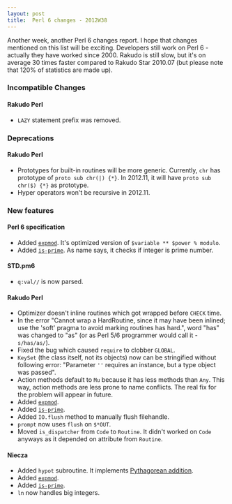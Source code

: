 ```yaml
---
layout: post
title:  Perl 6 changes - 2012W38
---
```

Another week, another Perl 6 changes report. I hope that changes
mentioned on this list will be exciting. Developers still work on
Perl 6 - actually they have worked since 2000. Rakudo is still slow,
but it's on average 30 times faster compared to Rakudo Star 2010.07
(but please note that 120% of statistics are made up).

### Incompatible Changes
#### Rakudo Perl
* `LAZY` statement prefix was removed.

### Deprecations
#### Rakudo Perl
* Prototypes for built-in routines will be more generic. Currently,
  `chr` has prototype of `proto sub chr(|) {*}`. In 2012.11, it will
  have `proto sub chr($) {*}` as prototype.
* Hyper operators won't be recursive in 2012.11.

### New features
#### Perl 6 specification
* Added [`expmod`][expmod]. It's optimized version of
  `$variable ** $power % modulo`.
* Added [`is-prime`][is-prime]. As name says, it checks if integer is
  prime number.

#### STD.pm6
* `q:val//` is now parsed.

#### Rakudo Perl
* Optimizer doesn't inline routines which got wrapped before `CHECK`
  time.
* In the error "Cannot wrap a HardRoutine, since it may have been
  inlined; use the 'soft' pragma to avoid marking routines has hard.",
  word "has" was changed to "as" (or as Perl 5/6 programmer would call
  it - `s/has/as/`).
* Fixed the bug which caused `require` to clobber `GLOBAL`.
* `KeySet` (the class itself, not its objects) now can be stringified
  without following error: "Parameter `''` requires an instance, but a
  type object was passed".
* Action methods default to `Mu` because it has less methods than
  `Any`. This way, action methods are less prone to name conflicts.
  The real fix for the problem will appear in future.
* Added [`expmod`][expmod].
* Added [`is-prime`][is-prime].
* Added `IO.flush` method to manually flush filehandle.
* `prompt` now uses `flush` on `$*OUT`.
* Moved `is_dispatcher` from `Code` to `Routine`. It didn't worked on
  `Code` anyways as it depended on attribute from `Routine`.

#### Niecza
* Added `hypot` subroutine. It implements [Pythagorean addition].
* Added [`expmod`][expmod].
* Added [`is-prime`][is-prime].
* `ln` now handles big integers.

[Pythagorean addition]: https://en.wikipedia.org/wiki/Pythagorean_addition "Wikipedia: Pythagorean addition"
[expmod]: http://doc.perl6.org/type/Int#expmod "Perl 6: The documentation for Int.expmod"
[is-prime]: http://doc.perl6.org/type/Int#is-prime "Perl 6: The documentation for Int.is-prime"

